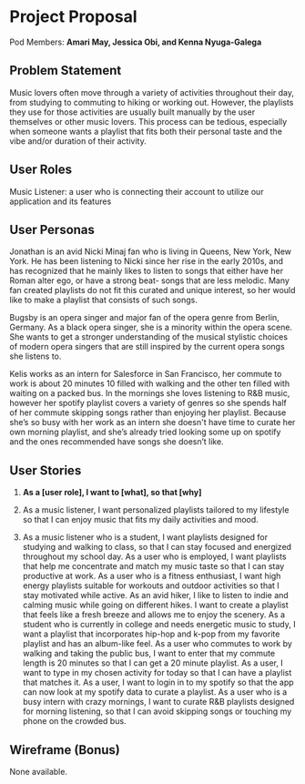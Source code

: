 # Project Proposal

Pod Members: **Amari May, Jessica Obi, and Kenna Nyuga-Galega**

## Problem Statement

Music lovers often move through a variety of activities throughout their day, from studying to commuting to hiking or working out. However, the playlists they use for those activities are usually built manually by the user themselves or other music lovers. This process can be tedious, especially when someone wants a playlist that fits both their personal taste and the vibe and/or duration of their activity. 

## User Roles

Music Listener: a user who is connecting their account to utilize our application and its features

## User Personas

Jonathan is an avid Nicki Minaj fan who is living in Queens, New York, New York. He has been listening to Nicki since her rise in the early 2010s, and has recognized that he mainly likes to listen to songs that either have her Roman alter ego, or have a strong beat- songs that are less melodic. Many fan created playlists do not fit this curated and unique interest, so her would like to make a playlist that consists of such songs.

Bugsby is an opera singer and major fan of the opera genre from Berlin, Germany. As a black opera singer, she is a minority within the opera scene. She wants to get a stronger understanding of the musical stylistic choices of modern opera singers that are still inspired by the current opera songs she listens to.

Kelis works as an intern for Salesforce in San Francisco, her commute to work is about 20 minutes 10 filled with walking and the other ten filled with waiting on a packed bus. In the mornings she loves listening to R&B music, however her spotify playlist covers a variety of genres so she spends half of her commute skipping songs rather than enjoying her playlist. Because she’s so busy with her work as an intern she doesn't have time to curate her own morning playlist, and she’s already tried looking some up on spotify and the ones recommended have songs she doesn’t like. 

## User Stories
1. **As a [user role], I want to [what], so that [why]**

1. As a music listener, I want personalized playlists tailored to my lifestyle so that I can enjoy music that fits my daily activities and mood.
2. As a music listener who is a student, I want playlists designed for studying and walking to class, so that I can stay focused and energized throughout my school day.
As a user who is employed, I want playlists that help me concentrate and match my music taste so that I can stay productive at work.
As a user who is a fitness enthusiast, I want high energy playlists suitable for workouts and outdoor activities so that I stay motivated while active.
As an avid hiker, I like to listen to indie and calming music while going on different hikes. I want to create a playlist that feels like a fresh breeze and allows me to enjoy the scenery.
As a student  who is currently in college and needs energetic music to study, I want a playlist that incorporates hip-hop and k-pop from my favorite playlist and has an album-like feel.
As a user who commutes to work by walking and taking the public bus, I want to enter that my commute length is 20 minutes so that I can get a 20 minute playlist. 
As a user, I want to type in my chosen activity for today so that I can have a playlist that matches it. 
As a user, I want to login in to my spotify so that the app can now look at my spotify data to curate a playlist. 
As a user who is a busy intern with crazy mornings, I want to curate R&B playlists designed for morning listening, so that I can avoid skipping songs or touching my phone on the crowded bus.


## Wireframe (Bonus)

None available.
